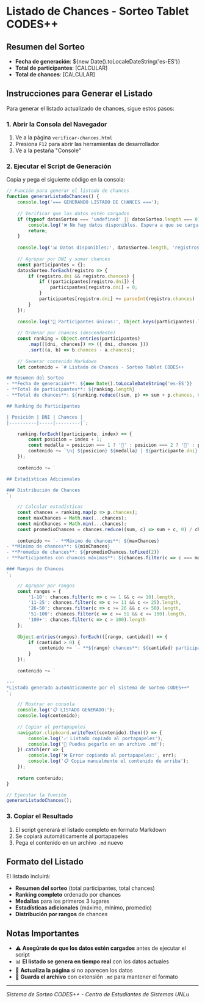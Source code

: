# Listado de Chances - Sorteo Tablet CODES++

## Resumen del Sorteo
- **Fecha de generación**: ${new Date().toLocaleDateString('es-ES')}
- **Total de participantes**: [CALCULAR]
- **Total de chances**: [CALCULAR]

## Instrucciones para Generar el Listado

Para generar el listado actualizado de chances, sigue estos pasos:

### 1. Abrir la Consola del Navegador
1. Ve a la página `verificar-chances.html`
2. Presiona `F12` para abrir las herramientas de desarrollador
3. Ve a la pestaña "Console"

### 2. Ejecutar el Script de Generación
Copia y pega el siguiente código en la consola:

```javascript
// Función para generar el listado de chances
function generarListadoChances() {
    console.log('=== GENERANDO LISTADO DE CHANCES ===');
    
    // Verificar que los datos estén cargados
    if (typeof datosSorteo === 'undefined' || datosSorteo.length === 0) {
        console.log('❌ No hay datos disponibles. Espera a que se carguen los datos.');
        return;
    }
    
    console.log('📊 Datos disponibles:', datosSorteo.length, 'registros');
    
    // Agrupar por DNI y sumar chances
    const participantes = {};
    datosSorteo.forEach(registro => {
        if (registro.dni && registro.chances) {
            if (!participantes[registro.dni]) {
                participantes[registro.dni] = 0;
            }
            participantes[registro.dni] += parseInt(registro.chances) || 0;
        }
    });
    
    console.log('👥 Participantes únicos:', Object.keys(participantes).length);
    
    // Ordenar por chances (descendente)
    const ranking = Object.entries(participantes)
        .map(([dni, chances]) => ({ dni, chances }))
        .sort((a, b) => b.chances - a.chances);
    
    // Generar contenido Markdown
    let contenido = `# Listado de Chances - Sorteo Tablet CODES++

## Resumen del Sorteo
- **Fecha de generación**: ${new Date().toLocaleDateString('es-ES')}
- **Total de participantes**: ${ranking.length}
- **Total de chances**: ${ranking.reduce((sum, p) => sum + p.chances, 0)}

## Ranking de Participantes

| Posición | DNI | Chances |
|----------|-----|---------|`;

    ranking.forEach((participante, index) => {
        const posicion = index + 1;
        const medalla = posicion === 1 ? '🥇' : posicion === 2 ? '🥈' : posicion === 3 ? '🥉' : '';
        contenido += `\n| ${posicion} ${medalla} | ${participante.dni} | ${participante.chances} |`;
    });
    
    contenido += `

## Estadísticas Adicionales

### Distribución de Chances
`;

    // Calcular estadísticas
    const chances = ranking.map(p => p.chances);
    const maxChances = Math.max(...chances);
    const minChances = Math.min(...chances);
    const promedioChances = chances.reduce((sum, c) => sum + c, 0) / chances.length;
    
    contenido += `- **Máximo de chances**: ${maxChances}
- **Mínimo de chances**: ${minChances}
- **Promedio de chances**: ${promedioChances.toFixed(2)}
- **Participantes con chances máximas**: ${chances.filter(c => c === maxChances).length}

### Rangos de Chances
`;

    // Agrupar por rangos
    const rangos = {
        '1-10': chances.filter(c => c >= 1 && c <= 10).length,
        '11-25': chances.filter(c => c >= 11 && c <= 25).length,
        '26-50': chances.filter(c => c >= 26 && c <= 50).length,
        '51-100': chances.filter(c => c >= 51 && c <= 100).length,
        '100+': chances.filter(c => c > 100).length
    };
    
    Object.entries(rangos).forEach(([rango, cantidad]) => {
        if (cantidad > 0) {
            contenido += `- **${rango} chances**: ${cantidad} participantes\n`;
        }
    });
    
    contenido += `

---
*Listado generado automáticamente por el sistema de sorteo CODES++*
`;

    // Mostrar en consola
    console.log('📋 LISTADO GENERADO:');
    console.log(contenido);
    
    // Copiar al portapapeles
    navigator.clipboard.writeText(contenido).then(() => {
        console.log('✅ Listado copiado al portapapeles');
        console.log('📝 Puedes pegarlo en un archivo .md');
    }).catch(err => {
        console.log('❌ Error copiando al portapapeles:', err);
        console.log('📋 Copia manualmente el contenido de arriba');
    });
    
    return contenido;
}

// Ejecutar la función
generarListadoChances();
```

### 3. Copiar el Resultado
1. El script generará el listado completo en formato Markdown
2. Se copiará automáticamente al portapapeles
3. Pega el contenido en un archivo `.md` nuevo

## Formato del Listado

El listado incluirá:

- **Resumen del sorteo** (total participantes, total chances)
- **Ranking completo** ordenado por chances
- **Medallas** para los primeros 3 lugares
- **Estadísticas adicionales** (máximo, mínimo, promedio)
- **Distribución por rangos** de chances

## Notas Importantes

- ⚠️ **Asegúrate de que los datos estén cargados** antes de ejecutar el script
- 📊 **El listado se genera en tiempo real** con los datos actuales
- 🔄 **Actualiza la página** si no aparecen los datos
- 📝 **Guarda el archivo** con extensión `.md` para mantener el formato

---

*Sistema de Sorteo CODES++ - Centro de Estudiantes de Sistemas UNLu*
